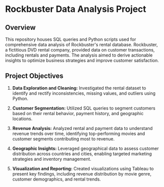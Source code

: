 # Rockbuster Data Analysis Project

## Overview
This repository houses SQL queries and Python scripts used for comprehensive data analysis of Rockbuster's rental database. Rockbuster, a fictitious DVD rental company, provided data on customer transactions, including rentals and payments. The analysis aimed to derive actionable insights to optimize business strategies and improve customer satisfaction.

## Project Objectives
1. **Data Exploration and Cleaning:** Investigated the rental dataset to identify and rectify inconsistencies, missing values, and outliers using Python.
   
2. **Customer Segmentation:** Utilized SQL queries to segment customers based on their rental behavior, payment history, and geographic locations.

3. **Revenue Analysis:** Analyzed rental and payment data to understand revenue trends over time, identifying top-performing movies and customer segments contributing most to revenue.

4. **Geographic Insights:** Leveraged geographical data to assess customer distribution across countries and cities, enabling targeted marketing strategies and inventory management.

5. **Visualization and Reporting:** Created visualizations using Tableau to present key findings, including revenue distribution by movie genre, customer demographics, and rental trends.

